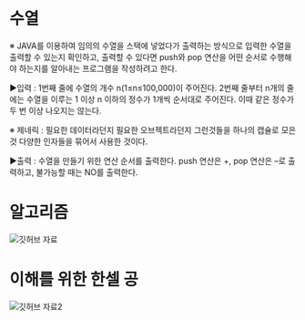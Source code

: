 # 수열

※ JAVA를 이용하여 임의의 수열을 스택에 넣었다가 출력하는 방식으로 입력한 수열을 출력할 수 있는지 확인하고, 출력할 수 있다면 push와 pop 연산을 어떤 순서로 수행해야 하는지를 알아내는 프로그램을 작성하려고 한다. 

▶입력 : 1번째 줄에 수열의 개수 n(1≤n≤100,000)이 주어진다. 2번째 줄부터 n개의 줄에는 수열을 이루는 1 이상 n 이하의 정수가 1개씩 순서대로 주어진다. 이때 같은 정수가 두 번 이상 나오지는 않는다.

※ 제네릭 : 필요한 데이터라던지 필요한 오브젝트라던지 그런것들을 하나의 캡슐로 모은 것
다양한 인자들을 묶어서 사용한 것이다.

▶출력 : 수열을 만들기 위한 연산 순서를 출력한다. push 연산은 +, pop 연산은 –로 출력하고, 불가능할 때는 NO를 출력한다.

# 알고리즘

![깃허브 자료](https://github.com/GEUMAIN/Java-2-Grade/assets/128437656/ae5675c3-4ecb-4cf8-8cac-188e6e33fcc1)

# 이해를 위한 한셀 공

![깃허브 자료2](https://github.com/GEUMAIN/Java-2-Grade/assets/128437656/b7d7009a-9996-408f-92ce-9814851eb774)
